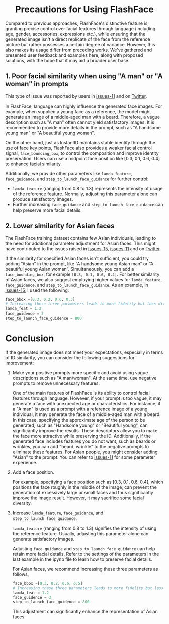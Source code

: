 # <center> Precautions for Using FlashFace

Compared to previous approaches, FlashFace's distinctive feature is granting precise control over facial features through language (including age, gender, accessories, expressions etc.), while ensuring that the generated image isn't a direct replicate of the face from the reference picture but rather possesses a certain degree of variance. However, this also makes its usage differ from preceding works. We've gathered and presented user feedback and examples here, along with proposed solutions, with the hope that it may aid a broader user base.

## 1. Poor facial similarity when using "A man" or "A woman" in prompts
This type of issue was reported by users in [issues-11](https://github.com/ali-vilab/FlashFace/issues/11) and on [Twitter](https://x.com/askerlee/status/1782628828164305305).

In FlashFace, language can highly influence the generated face images. For example, when supplied a young face as a reference, the model might generate an image of a middle-aged man with a beard. Therefore, a vague description such as "A man" often cannot yield satisfactory images. It is recommended to provide more details in the prompt, such as "A handsome young man" or "A beautiful young woman".

On the other hand, just as InstantID maintains stable identity through the use of face key points, FlashFace also provides a weaker facial control signal, ``face_bounding_box``, to control the composition and improve identity preservation. Users can use a midpoint face position like [0.3, 0.1, 0.6, 0.4] to enhance facial similarity.

Additionally, we provide other parameters like `lamda_feature`, `face_guidance`, and `step_to_launch_face_guidance` for further control:
- `lamda_feature` (ranging from 0.8 to 1.3) represents the intensity of usage of the reference feature. Normally, adjusting this parameter alone can produce satisfactory images.
- Further increasing `face_guidance` and `step_to_launch_face_guidance` can help preserve more facial details.

## 2. Lower similarity for Asian faces
The FlashFace training dataset contains few Asian individuals, leading to the need for additional parameter adjustment for Asian faces. This might have contributed to the issues raised in [issues-15](https://github.com/ali-vilab/FlashFace/issues/15), [issues-11](https://github.com/ali-vilab/FlashFace/issues/11) and on [Twitter](https://x.com/askerlee/status/1782628828164305305).

If the similarity for specified Asian faces isn't sufficient, you could try adding "Asian" in the prompt, like “A handsome young Asian man” or “A beautiful young Asian woman”. Simultaneously, you can add a ``face_bounding_box``, for example ``[0.3, 0.1, 0.6, 0.4]``. For better similarity of Asian faces, we also suggest employing higher values for ``lamda_feature``, ``face_guidance``, and ``step_to_launch_face_guidance``. As an example, in [issues-15](https://github.com/ali-vilab/FlashFace/issues/15), I used the following:

```python
face_bbox =[0.3, 0.2, 0.6, 0.5] 
# Increasing these three parameters leads to more fidelity but less diversity 
lamda_feat = 1.2
face_guidence = 3
step_to_launch_face_guidence = 800
```


# Conclusion

If the generated image does not meet your expectations, especially in terms of ID similarity, you can consider the following suggestions for improvement:

1. Make your positive prompts more specific and avoid using vague descriptions such as "A man/woman". At the same time, use negative prompts to remove unnecessary features.

   One of the main features of FlashFace is its ability to control facial features through language. However, if your prompt is too vague, it may generate a face with unexpected age or characteristics. For instance, if a "A man" is used as a prompt with a reference image of a young individual, it may generate the face of a middle-aged man with a beard. In this case, specifying the approximate age of the person to be generated, such as "Handsome young" or "Beautiful young", can significantly improve the results. These descriptors allow you to make the face more attractive while preserving the ID. Additionally, if the generated face includes features you do not want, such as beards or wrinkles, you can add "beard, wrinkle" to the negative prompts to eliminate these features. For Asian people, you might consider adding "Asian" to the prompt. You can refer to [issues-11](https://github.com/ali-vilab/FlashFace/issues/11) for some parameter experience.

2. Add a face position.
   
   For example, specifying a face position such as [0.3, 0.1, 0.6, 0.4], which positions the face roughly in the middle of the image, can prevent the generation of excessively large or small faces and thus significantly improve the image result. However, it may sacrifice some facial diversity.

3. Increase `lamda_feature`, `face_guidance`, and `step_to_launch_face_guidance`.

   `lamda_feature` (ranging from 0.8 to 1.3) signifies the intensity of using the reference feature. Usually, adjusting this parameter alone can generate satisfactory images. 
  
   Adjusting `face_guidance` and `step_to_launch_face_guidance` can help retain more facial details. Refer to the settings of the parameters in the last example in the ipynb file to learn how to preserve facial details.
   
   For Asian faces, we recommend increasing these three parameters as follows,
   
   ```python
   face_bbox =[0.3, 0.2, 0.6, 0.5] 
   # Increasing these three parameters leads to more fidelity but less diversity 
   lamda_feat = 1.2
   face_guidence = 3
   step_to_launch_face_guidence = 800
   ```
   This adjustment can significantly enhance the representation of Asian faces.
